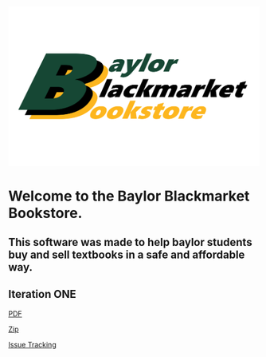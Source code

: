 ![Branching](software_project.png)

# Welcome to the Baylor Blackmarket Bookstore.

## This software was made to help baylor students buy and sell textbooks in a safe and affordable way.

## Iteration ONE
[PDF](https://github.com/TomPechulis/BBB.github.io/raw/master/iteration1.pdf)

[Zip](https://github.com/TomPechulis/BBB.github.io/raw/master/Iteration1.zip)

[Issue Tracking](https://trello.com/b/wGqLWLLN/csi-3471-bbb)

